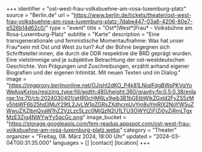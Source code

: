 +++
identifier = "ost-west-frau-volksbuehne-am-rosa-luxemburg-platz"
source = "Berlin.de"
url = "https://www.berlin.de/tickets/theater/ost-west-frau-volksbuehne-am-rosa-luxemburg-platz-7dabe447-03a6-4206-80e7-e526b14d62c0/"
type = "event"
title = "Ost*|West*|Frau* - Volksbühne am Rosa-Luxemburg-Platz"
subtitle = "Karte"
description = "Eine transgenerationale und feministische Momentaufnahme: Was hat unser Frau*sein mit Ost und West zu tun? Auf der Bühne begegnen sich Schriftsteller:innen, die durch die DDR respektive die BRD geprägt wurden. Eine vielstimmige und je subjektive Betrachtung der ost-westdeutschen Geschichte. Von Prägungen und Zuschreibungen, erzählt anhand eigener Biografien und der eigenen Intimität. Mit neuen Texten und im Dialog."
image = "https://imgproxy.berlinonline.net/OJisht2dKO_P4k81LNiqlFdgBWsPKVqYoWeAssKxtgs/resizing_type:fill/width:480/height:360/gravity:fp:0.5:0.38/enlarge:1/q:70/cb:2024030401/aHR0cHM6Ly9wb3B1bGEtbWlkZGxld2FyZS5zMy5hbWF6b25hd3MuY29tL2JvLW1pZGRsZXdhcmUvYm8uYmRlX2NoYW5uZWwuZXZlbnQvaW1hZ2VzLzc5Lzc0MjQzN2U1LTU3OWYtZjFlZi0yZjRmLTgxMzE3Zjg4NWYwYy5qcGc.png"
image_bucket = "https://storage.googleapis.com/fem-readup.appspot.com/ost-west-frau-volksbuehne-am-rosa-luxemburg-platz.webp"
category = "Theater"
organizer = "Freitag, 08. März 2024, 18:00 Uhr"
updated = "2024-03-04T00:31:35.000"
languages = []
[contact]
[location]
+++